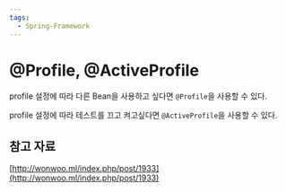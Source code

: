 ```yaml
---
tags:
  - Spring-Framework
---
```

# @Profile, @ActiveProfile

profile 설정에 따라 다른 Bean을 사용하고 싶다면 `@Profile`을 사용할 수 있다.

profile 설정에 따라 테스트를 끄고 켜고싶다면 `@ActiveProfile`을 사용할 수 있다.

## 참고 자료

[http://wonwoo.ml/index.php/post/1933](http://wonwoo.ml/index.php/post/1933)